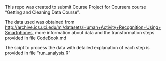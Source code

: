 This repo was created to submit Course Project for Coursera course “Getting and Cleaning Data Course”.

The data used was obtained from http://archive.ics.uci.edu/ml/datasets/Human+Activity+Recognition+Using+Smartphones,
more information about data and the transformation steps provided in file CodeBook.md

The scipt to process the data with detailed explanation of each step is provided in file “run_analysis.R”
